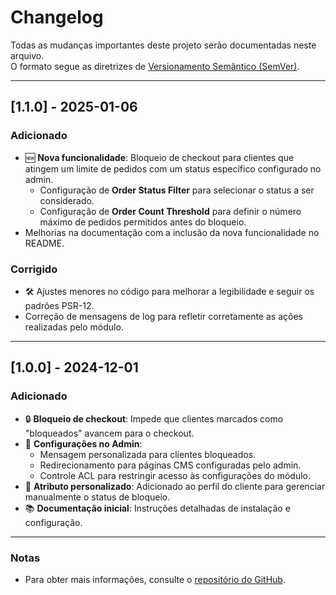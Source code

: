 # Changelog

Todas as mudanças importantes deste projeto serão documentadas neste arquivo.  
O formato segue as diretrizes de [Versionamento Semântico (SemVer)](https://semver.org/).

---

## [1.1.0] - 2025-01-06
### Adicionado
- 🆕 **Nova funcionalidade**: Bloqueio de checkout para clientes que atingem um limite de pedidos com um status específico configurado no admin.
    - Configuração de **Order Status Filter** para selecionar o status a ser considerado.
    - Configuração de **Order Count Threshold** para definir o número máximo de pedidos permitidos antes do bloqueio.
- Melhorias na documentação com a inclusão da nova funcionalidade no README.

### Corrigido
- 🛠️ Ajustes menores no código para melhorar a legibilidade e seguir os padrões PSR-12.
- Correção de mensagens de log para refletir corretamente as ações realizadas pelo módulo.

---

## [1.0.0] - 2024-12-01
### Adicionado
- 🔒 **Bloqueio de checkout**: Impede que clientes marcados como "bloqueados" avancem para o checkout.
- 📄 **Configurações no Admin**:
    - Mensagem personalizada para clientes bloqueados.
    - Redirecionamento para páginas CMS configuradas pelo admin.
    - Controle ACL para restringir acesso às configurações do módulo.
- 🛒 **Atributo personalizado**: Adicionado ao perfil do cliente para gerenciar manualmente o status de bloqueio.
- 📚 **Documentação inicial**: Instruções detalhadas de instalação e configuração.

---

### Notas
- Para obter mais informações, consulte o [repositório do GitHub](https://github.com/lucaszit/module-lock-checkout).

